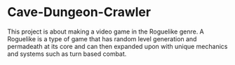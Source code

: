 # Cave-Dungeon-Crawler
This project is about making a video game in the Roguelike genre. A Roguelike is a type of game that has random level generation and permadeath at its core and can then expanded upon with unique mechanics and systems such as turn based combat.
